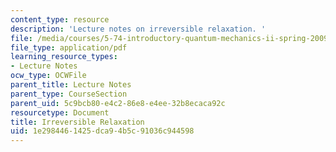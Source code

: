 ```yaml
---
content_type: resource
description: 'Lecture notes on irreversible relaxation. '
file: /media/courses/5-74-introductory-quantum-mechanics-ii-spring-2009/1e2984461425dca94b5c91036c944598_MIT5_74s09_lec03.pdf
file_type: application/pdf
learning_resource_types:
- Lecture Notes
ocw_type: OCWFile
parent_title: Lecture Notes
parent_type: CourseSection
parent_uid: 5c9bcb80-e4c2-86e8-e4ee-32b8ecaca92c
resourcetype: Document
title: Irreversible Relaxation
uid: 1e298446-1425-dca9-4b5c-91036c944598
---
```

